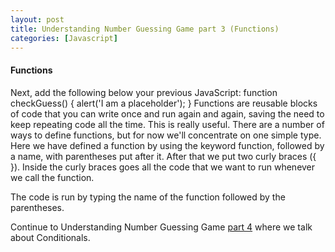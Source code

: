 ```yaml
---
layout: post
title: Understanding Number Guessing Game part 3 (Functions)
categories: [Javascript]
---
```

#### Functions
Next, add the following below your previous JavaScript:	
	 function checkGuess() {
 	 alert('I am a placeholder');
	}
Functions are reusable blocks of code that you can write once and run again and again, saving the need to keep repeating code all the time. This is really useful. There are a number of ways to define functions, but for now we'll concentrate on one simple type. Here we have defined a function by using the keyword function, followed by a name, with parentheses put after it. After that we put two curly braces ({ }). Inside the curly braces goes all the code that we want to run whenever we call the function.

The code is run by typing the name of the function followed by the parentheses.

Continue to Understanding Number Guessing Game [part 4](https://reizariva-hale.github.io/understanding-number-guessing-game-part4) where we talk about Conditionals.
